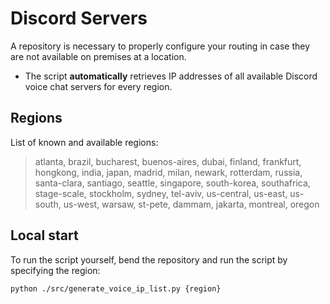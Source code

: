 # Discord Servers

A repository is necessary to properly configure your routing in case they are not available on premises at a location.
- The script **automatically** retrieves IP addresses of all available Discord voice chat servers for every region.

## Regions
List of known and available regions:
> atlanta, brazil, bucharest, buenos-aires, dubai, finland, frankfurt, hongkong, india, japan, madrid, milan, newark, rotterdam, russia, santa-clara, santiago, seattle, singapore, south-korea, southafrica, stage-scale, stockholm, sydney, tel-aviv, us-central, us-east, us-south, us-west, warsaw, st-pete, dammam, jakarta, montreal, oregon

## Local start
To run the script yourself, bend the repository and run the script by specifying the region:
```
python ./src/generate_voice_ip_list.py {region}
```